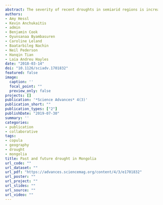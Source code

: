 ```yaml
---
abstract: The severity of recent droughts in semiarid regions is increasingly attributed to anthropogenic climate change, but it is unclear whether these moisture anomalies exceed those of the past and how past variability compares to future projections. On the Mongolian Plateau, a recent decade-long drought that exceeded the variability in the instrumental record was associated with economic, social, and environmental change. We evaluate this drought using an annual reconstruction of the Palmer Drought Severity Index (PDSI) spanning the last 2060 years in concert with simulations of past and future drought through the year 2100 CE. We show that although the most recent drought and pluvial were highly unusual in the last 2000 years, exceeding the 900-year return interval in both cases, these events were not unprecedented in the 2060-year reconstruction, and events of similar duration and severity occur in paleoclimate, historical, and future climate simulations. The Community Earth System Model (CESM) ensemble suggests a drying trend until at least the middle of the 21st century, when this trend reverses as a consequence of elevated precipitation. Although the potential direct effects of elevated CO2 on plant water use efficiency exacerbate uncertainties about future hydroclimate trends, these results suggest that future drought projections for Mongolia are unlikely to exceed those of the last two millennia, despite projected warming.
authors:
- Amy Hessl
- Kevin Anchukaitis
- admin
- Benjamin Cook
- Oyunsanaa Byambasuren
- Caroline Leland
- Baatarbileg Nachin
- Neil Pederson
- Hanqin Tian
- Laia Andreu Hayles
date: "2018-03-14"
doi: "10.1126/sciadv.1701832"
featured: false
image:
  caption: ''
  focal_point: ""
  preview_only: false
projects: []
publication: '*Science Advances* 4(3)'
publication_short: ""
publication_types: ["2"]
publishDate: "2019-07-30"
summary: ''
categories:
- publication
- collaborative
tags: 
- copula
- geography
- drought
- mongolia
title: Past and future drought in Mongolia
url_code: ""
url_dataset: ""
url_pdf: "https://advances.sciencemag.org/content/4/3/e1701832"
url_poster: ""
url_project: ""
url_slides: ""
url_source: ""
url_video: ""
---
```



